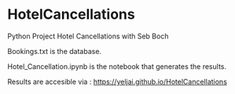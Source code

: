 # HotelCancellations
Python Project Hotel Cancellations with Seb Boch

Bookings.txt is the database.

Hotel_Cancellation.ipynb is the notebook that generates the results.

Results are accesible via : https://yeljai.github.io/HotelCancellations
